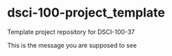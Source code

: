 # dsci-100-project_template
Template project repository for DSCI-100-37

This is the message you are supposed to see



